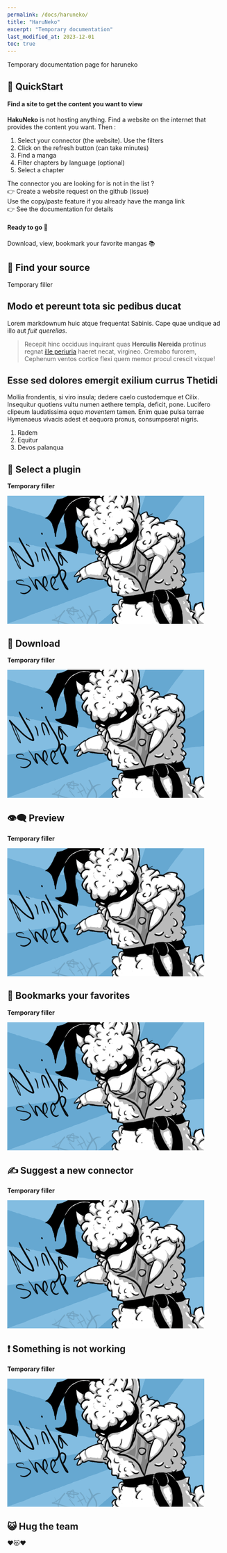 ```yaml
---
permalink: /docs/haruneko/
title: "HaruNeko"
excerpt: "Temporary documentation"
last_modified_at: 2023-12-01
toc: true
---
```


Temporary documentation page for haruneko

🚀 QuickStart
----------------------------------------

<h4>Find a site to get the content you want to view</h4>
<div class="border">
    <p>
        <strong>HakuNeko</strong> is not hosting anything. Find a website on
        the internet that provides the content you want. Then :
    </p>
    <ol>
        <li>
            Select your connector (the website).
            Use the filters
        </li>
        <li>
             Click on the refresh button (can take
            minutes)
        </li>
        <li>Find a manga</li>
        <li>
            Filter chapters by language (optional)
        </li>
        <li>Select a chapter</li>
    </ol>
    <p>
        The connector you are looking for is not in the list ?<br />
        👉 Create a website request on the github (issue)<br />
        Use the copy/paste feature if you already have the manga link<br />
        👉 See the documentation for details
    </p>
</div>
<h4>Ready to go 🚀</h4>
<div class="border">
    <p>Download, view, bookmark your favorite mangas 📚</p>
</div>

🔗 Find your source
-----------------------------------------

Temporary filler

## Modo et pereunt tota sic pedibus ducat

Lorem markdownum huic atque frequentat Sabinis. Cape quae undique ad illo aut
*fuit querellas*.

> Recepit hinc occiduus inquirant quas **Herculis Nereida** protinus regnat
> [ille periuria](http://www.example.com/) haeret necat, virgineo. Cremabo furorem,
> Cephenum ventos cortice flexi quem memor procul crescit vixque!

## Esse sed dolores emergit exilium currus Thetidi

Mollia frondentis, si viro insula; dedere caelo custodemque et Cilix. Insequitur
quotiens vultu numen aethere templa, deficit, pone. Lucifero clipeum
laudatissima equo *moventem* tamen. Enim quae pulsa terrae Hymenaeus vivacis
adest et aequora pronus, consumpserat nigris.

1. Radem
2. Equitur
3. Devos palanqua

🔌 Select a plugin
----------------------------------------

**Temporary filler**

![reference layout](/assets/images/documentation/haruneko/ninja.png)


🔽 Download
---------------------------------------------

**Temporary filler**

![reference layout](/assets/images/documentation/haruneko/ninja.png)

👁️‍🗨️ Preview
---------------------------------------------

**Temporary filler**

![reference layout](/assets/images/documentation/haruneko/ninja.png)

🔖 Bookmarks your favorites
-------------------------------

**Temporary filler**

![reference layout](/assets/images/documentation/haruneko/ninja.png)

✍ Suggest a new connector
------------------------------

**Temporary filler**

![reference layout](/assets/images/documentation/haruneko/ninja.png)

❗ Something is not working
----------------------

**Temporary filler**

![reference layout](/assets/images/documentation/haruneko/ninja.png)

😺 Hug the team
----------------------------------

❤😻❤
